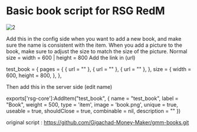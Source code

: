 # Basic book script for RSG RedM

![2](https://github.com/HmdanSA/han-book/assets/165506655/ad1e2e88-25fc-4f6b-b245-b5fc1b26311b)


Add this in the config side when you want to add a new book, and make sure the name is consistent with the item.
When you add a picture to the book, make sure to adjust the size to match the size of the picture.
Normal size = width = 600 | height = 800
Add the link in (url)

test_book = {
    pages = {
        { url = "" },
        { url = "" },
        { url = "" },
    },
    size = {
        width = 600, height = 800,
    },
},


Then add this in the server side (edit name)

exports['rsg-core']:AddItem("test_book", {
    name = "test_book", label = "Book", weight = 500, type = 'item', image = 'book.png', unique = true, useable = true, shouldClose = true, combinable = nil, description = ""
})

original script : https://github.com/Gigachad-Money-Maker/gmm-books.git
